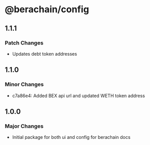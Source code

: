 # @berachain/config

## 1.1.1

### Patch Changes

- Updates debt token addresses

## 1.1.0

### Minor Changes

- c7a86e4: Added BEX api url and updated WETH token address

## 1.0.0

### Major Changes

- Initial package for both ui and config for berachain docs
